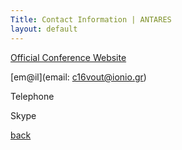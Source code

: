 ```yaml
---
Title: Contact Information | ANTARES
layout: default
---
```


[Official Conference Website](iisa2018.unipi.gr/antares)

[em@il](email: c16vout@ionio.gr)

Telephone

Skype

[back](./)
